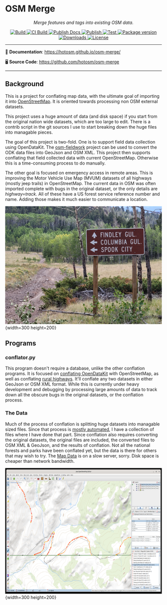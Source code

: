 # OSM Merge

<!-- markdownlint-disable -->
<p align="center">
  <em>Merge features and tags into existing OSM data.</em>
</p>
<p align="center">
  <a href="https://github.com/hotosm/osm-merge/actions/workflows/build.yml" target="_blank">
      <img src="https://github.com/hotosm/osm-merge/actions/workflows/build.yml/badge.svg" alt="Build">
  </a>
  <a href="https://github.com/hotosm/osm-merge/actions/workflows/build-ci.yml" target="_blank">
      <img src="https://github.com/hotosm/osm-merge/actions/workflows/build-ci.yml/badge.svg" alt="CI Build">
  </a>
  <a href="https://github.com/hotosm/osm-merge/actions/workflows/docs.yml" target="_blank">
      <img src="https://github.com/hotosm/osm-merge/actions/workflows/docs.yml/badge.svg" alt="Publish Docs">
  </a>
  <a href="https://github.com/hotosm/osm-merge/actions/workflows/publish.yml" target="_blank">
      <img src="https://github.com/hotosm/osm-merge/actions/workflows/publish.yml/badge.svg" alt="Publish">
  </a>
  <a href="https://github.com/hotosm/osm-merge/actions/workflows/pytest.yml" target="_blank">
      <img src="https://github.com/hotosm/osm-merge/actions/workflows/pytest.yml/badge.svg" alt="Test">
  </a>
  <a href="https://pypi.org/project/osm_merge" target="_blank">
      <img src="https://img.shields.io/pypi/v/osm_merge?color=%2334D058&label=pypi%20package" alt="Package version">
  </a>
  <a href="https://pypistats.org/packages/osm_merge" target="_blank">
      <img src="https://img.shields.io/pypi/dm/osm_merge.svg" alt="Downloads">
  </a>
  <a href="https://github.com/hotosm/osm-merge/blob/main/LICENSE.md" target="_blank">
      <img src="https://img.shields.io/github/license/hotosm/osm-merge.svg" alt="License">
  </a>
</p>

---

📖 **Documentation**: <a href="https://hotosm.github.io/osm-merge/" target="_blank">https://hotosm.github.io/osm-merge/</a>

🖥️ **Source Code**: <a href="https://github.com/hotosm/osm-merge" target="_blank">https://github.com/hotosm/osm-merge</a>

---

<!-- markdownlint-enable -->

## Background

This is a project for conflating map data,
with the ultimate goal of importing it into
[OpenStreetMap](https://www.openstreetmap.org). It
is oriented towards processing non OSM external datasets.

This project uses a huge amount of data (and disk space) if you start
from the original nation wide datasets, which are too large to
edit. There is a contrib script in the git sources I use to start
breaking down the huge files into managable pieces.

The goal of this project is two-fold. One is to support field data
collection using OpenDataKit. The
[osm-fieldwork](https://hotosm.github.io/osm-fieldwork/) project can
be used to convert the ODK data files into GeoJson and OSM XML. This
project then supports conflating that field collected data with
current OpenStreetMap. Otherwise this is a time-consuming process to
do manually.

The other goal is focused on emergency access in remote areas. This is
improving the Motor Vehicle Use Map (MVUM) datasets of all highways
(mostly jeep trails) in OpenStreetMap.  The current data in OSM was
often imported complete with bugs in the original dataset, or the only
details are *highway=track*. All of these have a US forest service
reference number and name. Adding those makes it much easier to
communicate a location.

![Blank Sign](assets/20210913_113539.jpg){width=300 height=200}

## Programs

### conflator.py

This program doesn't require a database, unlike the other conflation
programs. It is focused on [conflating OpenDataKit](odkconflation.md)
with OpenStreetMap, as well as conflating [rural
highways](highways.md). It'll conflate any two datasets in either GeoJson
or OSM XML format. While this is currently under heavy development and
debugging by processing large amounts of data to track down all the
obscure bugs in the original datasets, or the conflation process.

### The Data

Much of the process of conflation is splitting huge datasets into
managable sized files. Since that process is [mostly
automated](https://github.com/hotosm/osm-merge/tree/main/contrib), I
have a collection of files where I have done that part. Since
conflation also requires converting the original datasets, the
original files are included, the converted files to OSM XML & GeoJson,
and the results of conflation. Not all the national forests and parks
have been conflated yet, but the data is there for others that may
wish to try. The [Map
Data](https://www.senecass.com/projects/Mapping/SourceData/States/) is
on a slow server, sorry. Disk space is cheaper than network bandwidth.

![Blank Sign](assets/skippedsegments.png){width=300 height=200}

